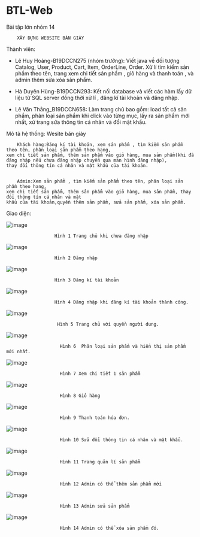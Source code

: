 # BTL-Web
Bài tập lớn nhóm 14

        XÂY DỰNG WEBSITE BÁN GIÀY


Thành viên:

-	Lê Huy Hoàng-B19DCCN275 (nhóm trưởng):  Viết java về đối tượng Catalog, User, Product, Cart, Item, OrderLine, Order. Xử lí  tìm kiếm sản phẩm theo tên, trang xem chi tiết sản phẩm  , giỏ hàng và thanh toán , và admin thêm sửa xóa sản phẩm.

-	Hà Duyên Hùng-B19DCCN293: Kết nối database và viết các hàm lấy dữ liệu từ SQL server đồng thời xử lí , đăng kí tài khoản và đăng nhập.


-	Lê Văn Thằng_B19DCCN658: Làm trang chủ bao gồm: load tất cả sản phẩm, phân loại sản phẩm khi click vào từng mục, lấy ra sản phẩm mới nhất, xử trang sửa thông tin cá nhân và đổi mật khẩu.

Mô tả  hệ thống: Wesite bán giày 

        Khách hàng:Đăng kí tài khoản, xem sản phẩm , tìm kiếm sản phẩm theo tên, phân loại sản phẩm theo hang,
    xem chi tiết sản phẩm, thêm sản phẩm vào giỏ hàng, mua sản phẩm(khi đã đăng nhập nếu chưa đăng nhập chuyển qua màn hình đăng nhập),
    thay đổi thông tín cá nhân và mật khẩu của tài khoản.
    
  
        Admin:Xem sản phẩm , tìm kiếm sản phẩm theo tên, phân loại sản phẩm theo hang, 
    xem chi tiết sản phẩm, thêm sản phẩm vào giỏ hàng, mua sản phẩm, thay đổi thông tín cá nhân và mật
    khẩu của tài khoản,quyền thêm sản phẩm, sửa sản phẩm, xóa sản phẩm.

Giao diện:

![image](https://user-images.githubusercontent.com/92375121/170964745-6be3d51a-1771-4382-9822-0cf258ee06d2.png)

                      Hình 1 Trang chủ khi chưa đăng nhập
                      
![image](https://user-images.githubusercontent.com/92375121/170964849-8e915439-b4d4-4aa5-a5f1-ce0b251fbcfb.png)

                      Hình 2 Đăng nhập
                    
![image](https://user-images.githubusercontent.com/92375121/170964923-1781167c-3d01-44e7-8144-da9b0b1a1cec.png)

                      Hình 3 Đăng kí tài khoản
                    
![image](https://user-images.githubusercontent.com/92375121/170964982-3d1d3231-9078-48da-b8b0-d8417bf5c751.png)

                      Hình 4 Đăng nhập khi đăng kí tài khoản thành công.

![image](https://user-images.githubusercontent.com/92375121/170965110-1772e883-b7d2-4f12-a0a9-581e6c28c819.png)

                       Hình 5 Trang chủ với quyền người dung.

![image](https://user-images.githubusercontent.com/92375121/170965168-83fb710a-1dae-4548-a3be-85aa32b12eef.png)

                        Hình 6  Phân loại sản phẩm và hiển thị sản phẩm mới nhất.

![image](https://user-images.githubusercontent.com/92375121/170965219-3a071aff-45ea-4365-b30d-0c9ac1d6ca6d.png)

                        Hình 7 Xem chi tiết 1 sản phẩm

![image](https://user-images.githubusercontent.com/92375121/170965262-5ff12a93-ce88-4524-86d3-5c7a264f8a8c.png)

                        Hình 8 Giỏ hàng

![image](https://user-images.githubusercontent.com/92375121/170965304-774cd2e7-c54c-4b16-9169-e93984c431a3.png)

                        Hình 9 Thanh toán hóa đơn.

![image](https://user-images.githubusercontent.com/92375121/170965471-e6a8976b-8994-475f-b845-10e44019cc96.png)

                        Hình 10 Sửa đổi thông tin cá nhân và mật khẩu.

![image](https://user-images.githubusercontent.com/92375121/170965526-83b0ab58-236c-48f2-99bc-f5672f94cc16.png)

                        Hình 11 Trang quản lí sản phẩm

![image](https://user-images.githubusercontent.com/92375121/170965577-b8b71d17-a3b9-4e2a-a2b4-7a0b7da4db3a.png)

                        Hình 12 Admin có thể thêm sản phẩm mới

![image](https://user-images.githubusercontent.com/92375121/170965634-ed94b1c3-30a2-4354-9471-e90eb0efa5bf.png)

                        Hình 13 Admin sửa sản phẩm

![image](https://user-images.githubusercontent.com/92375121/170965690-a9ddcce4-01b4-413e-bc55-735fbfc1550a.png)

                        Hình 14 Admin có thể xóa sản phẩm đó.
